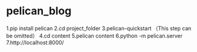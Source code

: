# pelican_blog
1.pip install pelican
2.cd project_folder
3.pelican-quickstart （This step can be omitted）
4.cd content
5.pelican content
6.python -m pelican.server
7.http://localhost:8000/

